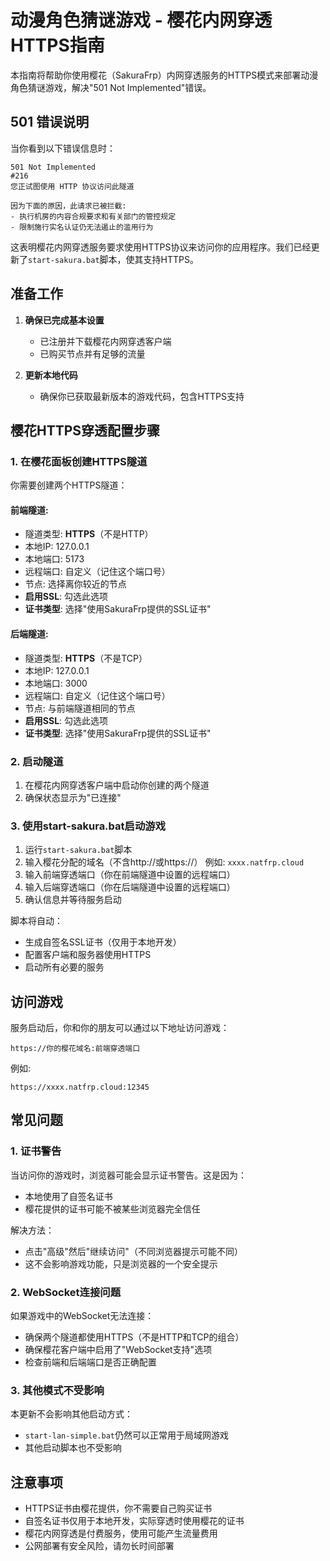 # 动漫角色猜谜游戏 - 樱花内网穿透HTTPS指南

本指南将帮助你使用樱花（SakuraFrp）内网穿透服务的HTTPS模式来部署动漫角色猜谜游戏，解决"501 Not Implemented"错误。

## 501 错误说明

当你看到以下错误信息时：

```
501 Not Implemented
#216
您正试图使用 HTTP 协议访问此隧道

因为下面的原因，此请求已被拦截:
- 执行机房的内容合规要求和有关部门的管控规定
- 限制施行实名认证仍无法遏止的滥用行为
```

这表明樱花内网穿透服务要求使用HTTPS协议来访问你的应用程序。我们已经更新了`start-sakura.bat`脚本，使其支持HTTPS。

## 准备工作

1. **确保已完成基本设置**
   - 已注册并下载樱花内网穿透客户端
   - 已购买节点并有足够的流量

2. **更新本地代码**
   - 确保你已获取最新版本的游戏代码，包含HTTPS支持

## 樱花HTTPS穿透配置步骤

### 1. 在樱花面板创建HTTPS隧道

你需要创建两个HTTPS隧道：

#### 前端隧道:
- 隧道类型: **HTTPS**（不是HTTP）
- 本地IP: 127.0.0.1
- 本地端口: 5173
- 远程端口: 自定义（记住这个端口号）
- 节点: 选择离你较近的节点
- **启用SSL**: 勾选此选项
- **证书类型**: 选择"使用SakuraFrp提供的SSL证书"

#### 后端隧道:
- 隧道类型: **HTTPS**（不是TCP）
- 本地IP: 127.0.0.1
- 本地端口: 3000
- 远程端口: 自定义（记住这个端口号）
- 节点: 与前端隧道相同的节点
- **启用SSL**: 勾选此选项
- **证书类型**: 选择"使用SakuraFrp提供的SSL证书"

### 2. 启动隧道

1. 在樱花内网穿透客户端中启动你创建的两个隧道
2. 确保状态显示为"已连接"

### 3. 使用start-sakura.bat启动游戏

1. 运行`start-sakura.bat`脚本
2. 输入樱花分配的域名（不含http://或https://）
   例如: `xxxx.natfrp.cloud`
3. 输入前端穿透端口（你在前端隧道中设置的远程端口）
4. 输入后端穿透端口（你在后端隧道中设置的远程端口）
5. 确认信息并等待服务启动

脚本将自动：
- 生成自签名SSL证书（仅用于本地开发）
- 配置客户端和服务器使用HTTPS
- 启动所有必要的服务

## 访问游戏

服务启动后，你和你的朋友可以通过以下地址访问游戏：

```
https://你的樱花域名:前端穿透端口
```

例如:
```
https://xxxx.natfrp.cloud:12345
```

## 常见问题

### 1. 证书警告

当访问你的游戏时，浏览器可能会显示证书警告。这是因为：
- 本地使用了自签名证书
- 樱花提供的证书可能不被某些浏览器完全信任

解决方法：
- 点击"高级"然后"继续访问"（不同浏览器提示可能不同）
- 这不会影响游戏功能，只是浏览器的一个安全提示

### 2. WebSocket连接问题

如果游戏中的WebSocket无法连接：
- 确保两个隧道都使用HTTPS（不是HTTP和TCP的组合）
- 确保樱花客户端中启用了"WebSocket支持"选项
- 检查前端和后端端口是否正确配置

### 3. 其他模式不受影响

本更新不会影响其他启动方式：
- `start-lan-simple.bat`仍然可以正常用于局域网游戏
- 其他启动脚本也不受影响

## 注意事项

- HTTPS证书由樱花提供，你不需要自己购买证书
- 自签名证书仅用于本地开发，实际穿透时使用樱花的证书
- 樱花内网穿透是付费服务，使用可能产生流量费用
- 公网部署有安全风险，请勿长时间部署 